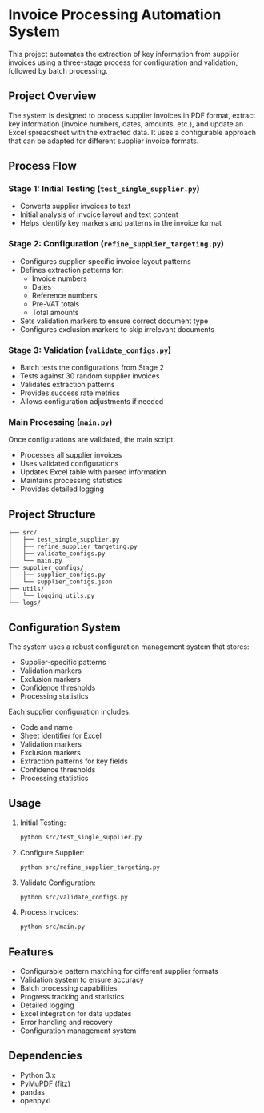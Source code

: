 # Invoice Processing Automation System

This project automates the extraction of key information from supplier invoices using a three-stage process for configuration and validation, followed by batch processing.

## Project Overview

The system is designed to process supplier invoices in PDF format, extract key information (invoice numbers, dates, amounts, etc.), and update an Excel spreadsheet with the extracted data. It uses a configurable approach that can be adapted for different supplier invoice formats.

## Process Flow

### Stage 1: Initial Testing (`test_single_supplier.py`)
- Converts supplier invoices to text
- Initial analysis of invoice layout and text content
- Helps identify key markers and patterns in the invoice format

### Stage 2: Configuration (`refine_supplier_targeting.py`)
- Configures supplier-specific invoice layout patterns
- Defines extraction patterns for:
  - Invoice numbers
  - Dates
  - Reference numbers
  - Pre-VAT totals
  - Total amounts
- Sets validation markers to ensure correct document type
- Configures exclusion markers to skip irrelevant documents

### Stage 3: Validation (`validate_configs.py`)
- Batch tests the configurations from Stage 2
- Tests against 30 random supplier invoices
- Validates extraction patterns
- Provides success rate metrics
- Allows configuration adjustments if needed

### Main Processing (`main.py`)
Once configurations are validated, the main script:
- Processes all supplier invoices
- Uses validated configurations
- Updates Excel table with parsed information
- Maintains processing statistics
- Provides detailed logging

## Project Structure

```
├── src/
│   ├── test_single_supplier.py
│   ├── refine_supplier_targeting.py
│   ├── validate_configs.py
│   └── main.py
├── supplier_configs/
│   ├── supplier_configs.py
│   └── supplier_configs.json
├── utils/
│   └── logging_utils.py
└── logs/
```

## Configuration System

The system uses a robust configuration management system that stores:
- Supplier-specific patterns
- Validation markers
- Exclusion markers
- Confidence thresholds
- Processing statistics

Each supplier configuration includes:
- Code and name
- Sheet identifier for Excel
- Validation markers
- Exclusion markers
- Extraction patterns for key fields
- Confidence thresholds
- Processing statistics

## Usage

1. Initial Testing:
   ```bash
   python src/test_single_supplier.py
   ```

2. Configure Supplier:
   ```bash
   python src/refine_supplier_targeting.py
   ```

3. Validate Configuration:
   ```bash
   python src/validate_configs.py
   ```

4. Process Invoices:
   ```bash
   python src/main.py
   ```

## Features

- Configurable pattern matching for different supplier formats
- Validation system to ensure accuracy
- Batch processing capabilities
- Progress tracking and statistics
- Detailed logging
- Excel integration for data updates
- Error handling and recovery
- Configuration management system

## Dependencies

- Python 3.x
- PyMuPDF (fitz)
- pandas
- openpyxl 